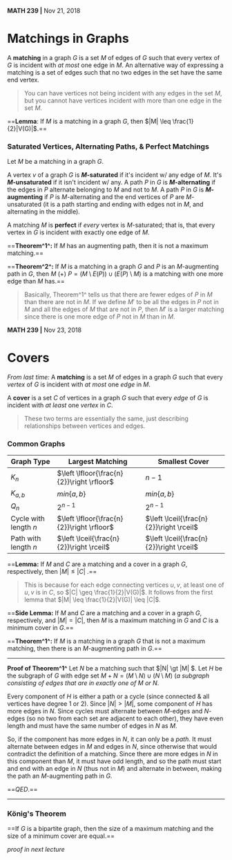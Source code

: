 __MATH 239 |__ Nov 21, 2018

# Matchings in Graphs

A __matching__ in a graph $G$ is a set $M$ of edges of $G$ such that every vertex of $G$ is incident with _at most_ one edge in $M$. An alternative way of expressing a matching is a set of edges such that no two edges in the set have the same end vertex. 

> You can have vertices not being incident with any edges in the set $M$, but you cannot have vertices incident with more than one edge in the set $M$.

==__Lemma__: If $M$ is a matching in a graph $G$, then $|M| \leq \frac{1}{2}|V(G)|$.==

### Saturated Vertices, Alternating Paths, & Perfect Matchings

Let $M$ be a matching in a graph $G$. 

A vertex $v$ of a graph $G$ is __$M$-saturated__ if it's incident w/ any edge of $M$. It's __$M$-unsaturated__ if it isn't incident w/ any.
A path $P$ in $G$ is __$M$-alternating__ if the edges in $P$ alternate belonging to $M$ and not to $M$.
A path $P$ in $G$ is __$M$-augmenting__ if $P$ is $M$-alternating and the end vertices of $P$ are $M$-unsaturated (it is a path starting and ending with edges not in $M$, and alternating in the middle).

A matching $M$ is __perfect__ if _every_ vertex is $M$-saturated; that is, that every vertex in $G$ is incident with exactly one edge of $M$.

==__Theorem^1^:__ If $M$ has an augmenting path, then it is not a maximum matching.==

==__Theorem^2^:__ If $M$ is a matching in a graph $G$ and $P$ is an $M$-augmenting path in $G$, then $M \ (+) \ P = (M \setminus E(P)) \cup (E(P) \setminus M)$ is a matching with one more edge than $M$ has.==

> Basically, Theorem^1^ tells us that there are fewer edges of $P$ in $M$ than there are not in $M$. If we define $M'$ to be all the edges in $P$ not in $M$ and all the edges of $M$ that are not in $P$, then $M'$ is a larger matching since there is one more edge of $P$ not in $M$ than in $M$.



__MATH 239 |__ Nov 23, 2018

# Covers

*From last time:* A __matching__ is a set $M$ of edges in a graph $G$ such that every *vertex* of $G$ is incident with _at most_ one *edge* in $M$.

A __cover__ is a set $C$ of vertices in a graph $G$ such that every *edge* of $G$ is incident with _at least_ one *vertex* in $C$.

> These two terms are essentially the same, just describing relationships between vertices and edges.

### Common Graphs

| Graph Type            | Largest Matching                           | Smallest Cover                           |
| --------------------- | ------------------------------------------ | ---------------------------------------- |
| $K_n$                 | $\left \lfloor{\frac{n}{2}}\right \rfloor$ | $n - 1$                                  |
| $K_{a, b}$            | $min\{a, b\}$                              | $min\{a, b\}$                            |
| $Q_n$                 | $2^{n - 1}$                                | $2^{n - 1}$                              |
| Cycle with length $n$ | $\left \lfloor{\frac{n}{2}}\right \rfloor$ | $\left \lceil{\frac{n}{2}}\right \rceil$ |
| Path with length $n$  | $\left \lceil{\frac{n}{2}}\right \rceil$   | $\left \lceil{\frac{n}{2}}\right \rceil$ |

==__Lemma:__ If $M$ and $C$ are a matching and a cover in a graph $G$, respectively, then $|M| \leq |C|$ .==

> This is because for each edge connecting vertices $u, v$, at least one of $u, v$ is in $C$, so $|C| \geq \frac{1}{2}|V(G)|$. It follows from the first lemma that $|M| \leq \frac{1}{2}|V(G)| \leq |C|$.  

==__Side Lemma:__ If $M$ and $C$ are a matching and a cover in a graph $G$, respectively, and $|M| = |C|$, then $M$ is a maximum matching in $G$ and $C$ is a minimum cover in $G$.==

==__Theorem^1^:__ If $M$ is a matching in a graph $G$ that is not a maximum matching, then there is an $M$-augmenting path in $G$.==

------

__Proof of Theorem^1^__
Let $N$ be a matching such that $|N| \gt |M| $. Let $H$ be the subgraph of $G$ with edge set $M + N = (M \setminus N) \cup (N \setminus M)$ (_a subgraph consisting of edges that are in exactly one of $M$ or $N$_.

Every component of $H$ is either a path or a cycle (since connected & all vertices have degree 1 or 2). Since $|N| \gt |M|$, some component of $H$ has more edges in $N$. Since cycles must alternate between $M$-edges and $N$-edges (so no two from each set are adjacent to each other), they have even length and must have the same number of edges in $N$ as $M$. 

So, if the component has more edges in $N$, it can only be a _path_. It must alternate between edges in $M$ and edges in $N$, since otherwise that would contradict the definition of a matching. Since there are more edges in $N$ in this component than $M$, it must have odd length, and so the path must start and end with an edge in $N$ (thus not in $M$) and alternate in between, making the path an $M$-augmenting path in $G$.

==$QED.$==

---



### König's Theorem

==If $G$ is a bipartite graph, then the size of a maximum matching and the size of a minimum cover are equal.==

_proof in next lecture_

